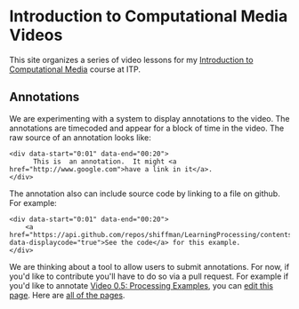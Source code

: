 Introduction to Computational Media Videos 
==========================================

This site organizes a series of video lessons for my [Introduction to Computational Media](https://github.com/ITPNYU/ICM-2013) course at ITP.  


Annotations
-----------

We are experimenting with a system to display annotations to the video.  The annotations are timecoded and appear for a block of time in the video. The raw source of an annotation looks like:


```
<div data-start="0:01" data-end="00:20">
	  This is  an annotation.  It might <a href="http://www.google.com">have a link in it</a>.
</div>
```	

The annotation also can include source code by linking to a file on github.  For example:

```
<div data-start="0:01" data-end="00:20">
	<a href="https://api.github.com/repos/shiffman/LearningProcessing/contents/chp03_flow/example_3_2_mouseX_mouseY/example_3_2_mouseX_mouseY.pde" data-displaycode="true">See the code</a> for this example.
</div>
```

We are thinking about a tool to allow users to submit annotations.  For now, if you'd like to contribute you'll have to do so via a pull request.  For example if you'd like to annotate [Video 0.5: Processing Examples](http://icm.shiffman.net/0.5/), you can [edit this page](https://github.com/shiffman/icm.shiffman.net/blob/gh-pages/_posts/2013-07-22-0.5.html).  Here are [all of the pages](https://github.com/shiffman/icm.shiffman.net/tree/gh-pages/_posts).
